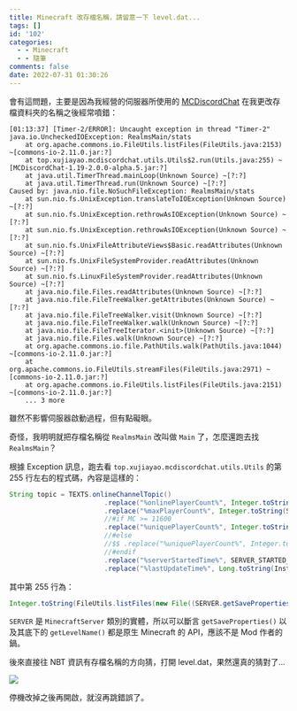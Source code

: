 ```yaml
---
title: Minecraft 改存檔名稱，請留意一下 level.dat...
tags: []
id: '102'
categories:
  - - Minecraft
  - - 隨筆
comments: false
date: 2022-07-31 01:30:26
---
```


會有這問題，主要是因為我經營的伺服器所使用的 [MCDiscordChat](https://github.com/Xujiayao/MCDiscordChat) 在我更改存檔資料夾的名稱之後經常噴錯：

```log4j
[01:13:37] [Timer-2/ERROR]: Uncaught exception in thread "Timer-2"
java.io.UncheckedIOException: RealmsMain/stats
    at org.apache.commons.io.FileUtils.listFiles(FileUtils.java:2153) ~[commons-io-2.11.0.jar:?]
    at top.xujiayao.mcdiscordchat.utils.Utils$2.run(Utils.java:255) ~[MCDiscordChat-1.19-2.0.0-alpha.5.jar:?]
    at java.util.TimerThread.mainLoop(Unknown Source) ~[?:?]
    at java.util.TimerThread.run(Unknown Source) ~[?:?]
Caused by: java.nio.file.NoSuchFileException: RealmsMain/stats
    at sun.nio.fs.UnixException.translateToIOException(Unknown Source) ~[?:?]
    at sun.nio.fs.UnixException.rethrowAsIOException(Unknown Source) ~[?:?]
    at sun.nio.fs.UnixException.rethrowAsIOException(Unknown Source) ~[?:?]
    at sun.nio.fs.UnixFileAttributeViews$Basic.readAttributes(Unknown Source) ~[?:?]
    at sun.nio.fs.UnixFileSystemProvider.readAttributes(Unknown Source) ~[?:?]
    at sun.nio.fs.LinuxFileSystemProvider.readAttributes(Unknown Source) ~[?:?]
    at java.nio.file.Files.readAttributes(Unknown Source) ~[?:?]
    at java.nio.file.FileTreeWalker.getAttributes(Unknown Source) ~[?:?]
    at java.nio.file.FileTreeWalker.visit(Unknown Source) ~[?:?]
    at java.nio.file.FileTreeWalker.walk(Unknown Source) ~[?:?]
    at java.nio.file.FileTreeIterator.<init>(Unknown Source) ~[?:?]
    at java.nio.file.Files.walk(Unknown Source) ~[?:?]
    at org.apache.commons.io.file.PathUtils.walk(PathUtils.java:1044) ~[commons-io-2.11.0.jar:?]
    at org.apache.commons.io.FileUtils.streamFiles(FileUtils.java:2971) ~[commons-io-2.11.0.jar:?]
    at org.apache.commons.io.FileUtils.listFiles(FileUtils.java:2151) ~[commons-io-2.11.0.jar:?]
    ... 3 more
```

雖然不影響伺服器啟動過程，但有點礙眼。

奇怪，我明明就把存檔名稱從 `RealmsMain` 改叫做 `Main` 了，怎麼還跑去找 `RealmsMain`？

根據 Exception 訊息，跑去看 `top.xujiayao.mcdiscordchat.utils.Utils` 的第 255 行左右的程式碼，內容是這樣的：

```java
String topic = TEXTS.onlineChannelTopic()
                        .replace("%onlinePlayerCount%", Integer.toString(SERVER.getPlayerManager().getPlayerList().size()))
                        .replace("%maxPlayerCount%", Integer.toString(SERVER.getPlayerManager().getMaxPlayerCount()))
                        //#if MC >= 11600
                        .replace("%uniquePlayerCount%", Integer.toString(FileUtils.listFiles(new File((SERVER.getSaveProperties().getLevelName() + "/stats/")), null, false).size()))
                        //#else
                        //$$ .replace("%uniquePlayerCount%", Integer.toString(FileUtils.listFiles(new File((SERVER.getLevelName() + "/stats/")), null, false).size()))
                        //#endif
                        .replace("%serverStartedTime%", SERVER_STARTED_TIME)
                        .replace("%lastUpdateTime%", Long.toString(Instant.now().getEpochSecond()));
```

其中第 255 行為：

```java
Integer.toString(FileUtils.listFiles(new File((SERVER.getSaveProperties().getLevelName() + "/stats/")), null, false).size()))
```

`SERVER` 是 `MinecraftServer` 類別的實體，所以可以斷言 `getSaveProperties()` 以及其底下的 `getLevelName()` 都是原生 Minecraft 的 API，應該不是 Mod 作者的鍋。

後來直接往 NBT 資訊有存檔名稱的方向猜，打開 level.dat，果然還真的猜對了...

[![](/2022/07/螢幕快照-2022-07-31-00-34-23.png)](/2022/07/螢幕快照-2022-07-31-00-34-23.png)

停機改掉之後再開啟，就沒再跳錯誤了。